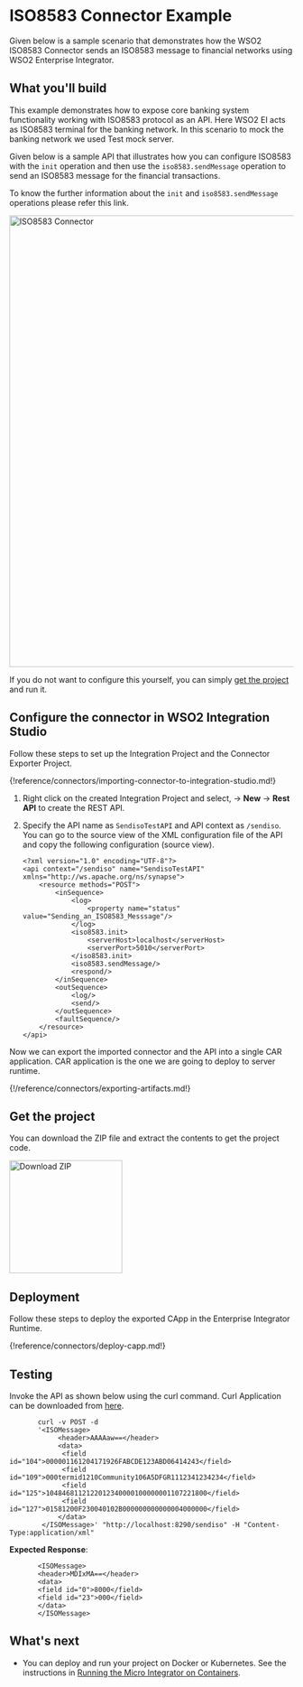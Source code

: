 # ISO8583 Connector Example

Given below is a sample scenario that demonstrates how the WSO2 ISO8583 Connector sends an ISO8583 message to financial networks using WSO2 Enterprise Integrator.

## What you'll build

This example demonstrates how to expose core banking system functionality working with ISO8583 protocol as an API. Here WSO2 EI acts as ISO8583 terminal for the banking network. In this scenario to mock the banking network we used Test mock server.

Given below is a sample API that illustrates how you can configure ISO8583 with the `init` operation and then use the `iso8583.sendMessage` operation to send an ISO8583 message for the financial transactions.

To know the further information about the  `init` and `iso8583.sendMessage` operations please refer this link.

<img src="{{base_path}}/assets/img/integrate/connectors/iso8583-connector.png" title="ISO8583 Connector" width="800" alt="ISO8583 Connector"/>

If you do not want to configure this yourself, you can simply [get the project](#get-the-project) and run it.

## Configure the connector in WSO2 Integration Studio

Follow these steps to set up the Integration Project and the Connector Exporter Project.

{!reference/connectors/importing-connector-to-integration-studio.md!}

1. Right click on the created Integration Project and select, -> **New** -> **Rest API** to create the REST API.

2. Specify the API name as `SendisoTestAPI` and API context as `/sendiso`. You can go to the source view of the XML configuration file of the API and copy the following configuration (source view).

   ```
   <?xml version="1.0" encoding="UTF-8"?>
   <api context="/sendiso" name="SendisoTestAPI" xmlns="http://ws.apache.org/ns/synapse">
       <resource methods="POST">
           <inSequence>
               <log>
                   <property name="status" value="Sending_an_ISO8583_Messsage"/>
               </log>
               <iso8583.init>
                   <serverHost>localhost</serverHost>
                   <serverPort>5010</serverPort>
               </iso8583.init>
               <iso8583.sendMessage/>
               <respond/>
           </inSequence>
           <outSequence>
               <log/>
               <send/>
           </outSequence>
           <faultSequence/>
       </resource>
   </api>
   ```
Now we can export the imported connector and the API into a single CAR application. CAR application is the one we are going to deploy to server runtime. 
   
{!/reference/connectors/exporting-artifacts.md!}

## Get the project

You can download the ZIP file and extract the contents to get the project code.

<a href="{{base_path}}/assets/attachments/connectors/iso8583-connector.zip">
    <img src="{{base_path}}/assets/img/integrate/connectors/download-zip.png" width="200" alt="Download ZIP">
</a>

## Deployment

Follow these steps to deploy the exported CApp in the Enterprise Integrator Runtime. 

{!reference/connectors/deploy-capp.md!}
    
## Testing

Invoke the API as shown below using the curl command. Curl Application can be downloaded from [here](https://curl.haxx.se/download.html).
      
   ```
          curl -v POST -d 
          '<ISOMessage>
               <header>AAAAaw==</header>
               <data>
                <field id="104">000001161204171926FABCDE123ABD06414243</field>
                <field id="109">000termid1210Community106A5DFGR1112341234234</field>
                <field id="125">1048468112122012340000100000001107221800</field>
                <field id="127">01581200F230040102B000000000000004000000</field>
               </data>
           </ISOMessage>' "http://localhost:8290/sendiso" -H "Content-Type:application/xml"
   ```        
**Expected Response**:
   
   ```
          <ISOMessage>
          <header>MDIxMA==</header>
          <data>
          <field id="0">8000</field>
          <field id="23">000</field>
          </data>
          </ISOMessage>  
   ```                           
## What's next

* You can deploy and run your project on Docker or Kubernetes. See the instructions in [Running the Micro Integrator on Containers]({{base_path}}/install-and-setup/installation/run_in_containers).